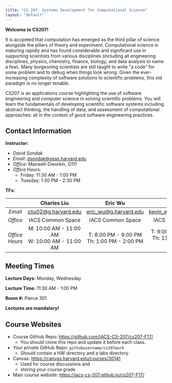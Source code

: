 ```yaml
---
title: "CS 207: Systems Development for Computational Science"
layout: "default"
---
```


**Welcome to CS207!**

It is accpeted that computation has emerged as the third pillar of science alongside the 
pillars of theory and experiment.  Computational science is maturing rapidly and has found 
considerable and significant use in supporting scientists from various disciplines (including all 
engineering disciplines, physics, chemistry, finance, biology, and data analysis to name 
a few).  Many burgeoning scientists are still taught to write "a code" for some problem 
and to debug when things look wrong.  Given the ever-increasing complexity of software 
solutions to scientific problems, this old paradigm is no longer tenable.

CS207 is an applications course highlighting the use of software engineering and computer 
science in solving scientific problems. You will learn the fundamentals of developing 
scientific software systems including abstract thinking, the handling of data, and 
assessment of computational approaches: all in the context of good software engineering 
practices.

## Contact Information

**Instructor:** 

* *David Sondak*   
* *Email*:  <dsondak@seas.harvard.edu>
* *Office*:  Maxwell-Dworkin, G111  
* *Office Hours*:  
  * Friday: 11:30 AM - 1:00 PM  
  * Tuesday: 1:30 PM - 2:30 PM

**TFs:**

|               | **Charles Liu**                                      | **Eric Wu**                                     | **Kevin Wu**                                        |
| :---:         | :---:                                                | :---:                                           | :---:                                               |
| *Email*       | <cliu02@g.harvard.edu>                               | <eric_wu@g.harvard.edu>                         | <kevin_wu@g.harvard.edu>                            |
| *Office*      | IACS Common Space                                    | IACS Common Space                               | IACS Common Space                                   |
| *Office Hours*| M: 10:00 AM - 11:00 AM <br> W:  10:00 AM - 11:00 AM  | T: 8:00 PM - 9:00 PM <br> Th: 1:00 PM - 2:00 PM | T: 9:00 PM - 10:00 PM <br> Th: 11:00 AM - 12:00 PM   |


## Meeting Times

**Lecture Days:**  Monday, Wednesday

**Lecture Time:**  11:30 AM - 1:00 PM

**Room \#:**  Pierce 301

**Lectures are mandatory!**

## Course Websites

* Course GitHub Repo: <https://github.com/IACS-CS-207/cs207-F17/> 
  * You should clone this repo and update it before each class.
* Your *private* GitHub Repo: `githubusername/cs207work`
  * Should contain a HW directory and a labs directory
* Canvas: <https://canvas.harvard.edu/courses/30141>
  * Used for course discussions and 
  * storing your course grade 
* Main course website:  <https://iacs-cs-207.github.io/cs207-F17/>



